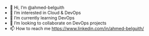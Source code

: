 - 👋 Hi, I’m @ahmed-belguith
- 👀 I’m interested in Cloud & DevOps
- 🌱 I’m currently learning DevOps
- 💞️ I’m looking to collaborate on DevOps projects
- 📫 How to reach me https://www.linkedin.com/in/ahmed-belguith/

<!---
ahmed-belguith/ahmed-belguith is a ✨ special ✨ repository because its `README.md` (this file) appears on your GitHub profile.
You can click the Preview link to take a look at your changes.
--->
